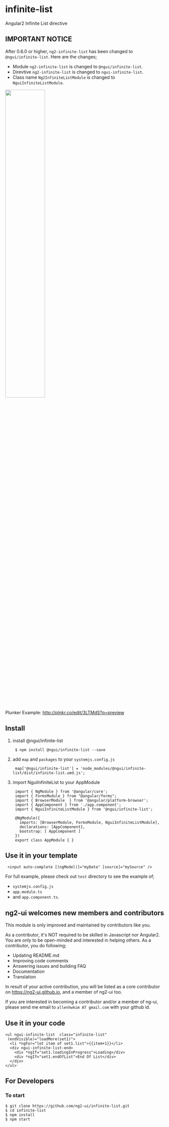 # infinite-list
Angular2 Infinite List directive

## IMPORTANT NOTICE

After 0.6.0 or higher, `ng2-infinite-list` has been changed to `@ngui/infinite-list`. Here are the changes;

* Module `ng2-infinite-list` is changed to `@ngui/infinite-list`.
* Direvtive `ng2-infinite-list` is changed to `ngui-infinite-list`.
* Class name `Ng2InfiniteListModule` is changed to `NguiInfiniteListModule`.

<a href="https://rawgit.com/ng2-ui/infinite-list/master/app/index.html">
  <img src="http://i.imgur.com/5SDqQ6t.png"width="50% border="1" />
</a> 

Plunker Example: http://plnkr.co/edit/3LTMdS?p=preview

## Install

1. install @ngui/infinite-list

        $ npm install @ngui/infinite-list --save

2. add `map` and `packages` to your `systemjs.config.js`

        map['@ngui/infinite-list'] = 'node_modules/@ngui/infinite-list/dist/infinite-list.umd.js';

3. import NguiInfiniteList to your AppModule

        import { NgModule } from '@angular/core';
        import { FormsModule } from "@angular/forms";
        import { BrowserModule  } from '@angular/platform-browser';
        import { AppComponent } from './app.component';
        import { NguiInfiniteListModule } from '@ngui/infinite-list';
        
        @NgModule({
          imports: [BrowserModule, FormsModule, NguiInfiniteListModule],
          declarations: [AppComponent],
          bootstrap: [ AppComponent ]
        })
        export class AppModule { }

## Use it in your template
 
     <input auto-complete [(ngModel)]="myData" [source]="mySource" />
         
For full example, please check out `test` directory to see the example of;

  - `systemjs.config.js`
  - `app.module.ts`
  -  and `app.component.ts`.

## **ng2-ui** welcomes new members and contributors

This module is only improved and maintained by contributors like you.

As a contributor, it's NOT required to be skilled in Javascript nor Angular2. 
You are only to be open-minded and interested in helping others.
As a contributor, you do following;

  * Updating README.md
  * Improving code comments
  * Answering issues and building FAQ
  * Documentation
  * Translation

In result of your active contribution, you will be listed as a core contributor
on https://ng2-ui.github.io, and a member of ng2-ui too.

If you are interested in becoming a contributor and/or a member of ng-ui,
please send me email to `allenhwkim AT gmail.com` with your github id. 


## Use it in your code

    <ul ngui-infinite-list  class="infinite-list"
     (endVisible)="loadMore(set1)">
      <li *ngFor="let item of set1.list">{{item+1}}</li>
      <div ngui-infinite-list-end>
        <div *ngIf="set1.loadingInProgress">Loading</div>
        <div *ngIf="set1.endOfList">End Of List</div>
      </div>
    </ul>`

## For Developers

### To start

    $ git clone https://github.com/ng2-ui/infinite-list.git
    $ cd infinite-list
    $ npm install
    $ npm start

